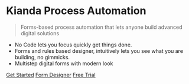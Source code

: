 # Kianda Process Automation

> Forms-based process automation that lets anyone build advanced digital solutions

- No Code lets you focus quickly get things done.
- Forms and rules based designer, intuitively lets you see what you are building, no gimmicks.
- Multistep digital forms with modern look

[Get Started](readme.md)
[Form Designer](form-designer.md)
[Free Trial](https://app.kianda.com/signup)